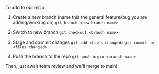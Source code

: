 To add to our repo:

1. Create a new branch (name this the general feature/bug you are adding/working on)
   ` git branch <new branch name> `

2. Switch to new branch
    ` git checkout <branch name> `

3. Stage and commit changes
    ` git add <files changed> `
    ` git commit -m <files changed> `

4. Push the branch to the repo
   ` git push orgin <branch main> `

Then, just await team review and we'll merge to main!
